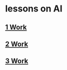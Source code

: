 # lessons on AI

## [1 Work](https://github.com/Zaplavs/lessons_on_AI/tree/main/Workbook_No._1)  

## [2 Work](https://github.com/Zaplavs/lessons_on_AI/tree/main/Workbook_No._2)  

## [3 Work](https://github.com/Zaplavs/lessons_on_AI/tree/main/Workbook_No._3)  
